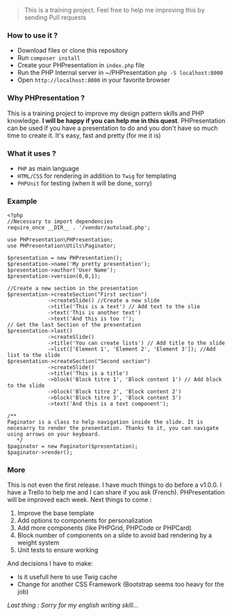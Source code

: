 
> This is a training project. Feel free to help me improving this by sending Pull requests

### How to use it ?
- Download files or clone this repository
- Run `composer install`
- Create your PHPresentation in `index.php` file
- Run the PHP Internal server in ~/PHPresentation `php -S localhost:8000`
- Open `http://localhost:8000` in your favorite browser

### Why PHPresentation ?
This is a training project to improve my design pattern skills and PHP knowledge.
**I will be happy if you can help me in this quest**.
PHPresentation can be used if you have a presentation to do and you don't have so much time to create it. It's easy, fast and pretty (for me it is)

### What it uses ?

 - `PHP` as main language
 - `HTML/CSS` for rendering in addition to `Twig` for templating
 - `PHPUnit` for testing (when it will be done, sorry)

### Example

    <?php
    //Necessary to import dependencies
    require_once __DIR__ . '/vendor/autoload.php';
    
    use PHPresentation\PHPresentation;
    use PHPresentation\Utils\Paginator;
    
    $presentation = new PHPresentation();
    $presentation->name('My pretty presentation');
    $presentation->author('User Name');
    $presentation->version(0,0,1);
    
    //Create a new section in the presentation
    $presentation->createSection("First section")
                 ->createSlide() //Create a new slide
                 ->title('This is a text') // Add text to the slie
                 ->text('This is another text')
                 ->text('And this is too !');
    // Get the last Section of the presentation
    $presentation->last()
                 ->createSlide()
                 ->title('You can create lists') // Add title to the slide
                 ->list(['Element 1', 'Element 2', 'Element 3']); //Add list to the slide
    $presentation->createSection("Second section")
                 ->createSlide()
                 ->title('This is a title')
                 ->block('Block titre 1', 'Block content 1') // Add block to the slide
                 ->block('Block titre 2', 'Block content 2')
                 ->block('Block titre 3', 'Block content 3')
                 ->text('And this is a text component');
    
    /**
    Paginator is a class to help navigation inside the slide. It is necesarry to render the presentation. Thanks to it, you can navigate using arrows on your keyboard.
	   */
    $paginator = new Paginator($presentation);
    $paginator->render();

### More
This is not even the first release. I have much things to do before a v1.0.0. I have a Trello to help me and I can share if you ask (French). 
PHPresentation will be improved each week. Next things to come :

 1. Improve the base template
 2. Add options to components for personalization
 3. Add more components (like PHPGrid, PHPCode or PHPCard)
 4. Block number of components on a slide to avoid bad rendering by a weight system
 5. Unit tests to ensure working

And decisions I have to make:

 - Is it usefull here to use Twig cache
 - Change for another CSS Framework (Bootstrap seems too heavy for the job)

*Last thing : Sorry for my english writing skill...*

